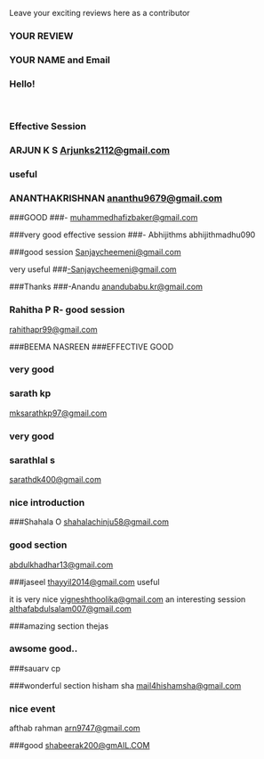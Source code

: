 Leave your exciting reviews here as a contributor

 
### YOUR REVIEW
### YOUR NAME and Email

### Hello!
<br>

### Effective Session
### ARJUN K S Arjunks2112@gmail.com

### useful 
### ANANTHAKRISHNAN ananthu9679@gmail.com

###GOOD 
###- muhammedhafizbaker@gmail.com

###very good effective session
###- Abhijithms abhijithmadhu090

###good session 
Sanjaycheemeni@gmail.com

very useful
###-Sanjaycheemeni@gmail.com

###Thanks
###-Anandu anandubabu.kr@gmail.com

### Rahitha P R- good session 
rahithapr99@gmail.com

###BEEMA NASREEN 
###EFFECTIVE GOOD

### very good
### sarath kp
mksarathkp97@gmail.com

### very good
### sarathlal s
sarathdk400@gmail.com

### nice introduction
###Shahala O
shahalachinju58@gmail.com


### good section
abdulkhadhar13@gmail.com

###jaseel
thayyil2014@gmail.com
useful

it is very nice
vigneshthoolika@gmail.com
an interesting session
althafabdulsalam007@gmail.com

###amazing  section
thejas

### awsome good..
###sauarv cp

###wonderful section
hisham sha
mail4hishamsha@gmail.com

### nice event
afthab rahman
arn9747@gmail.com

###good 
shabeerak200@gmAIL.COM
